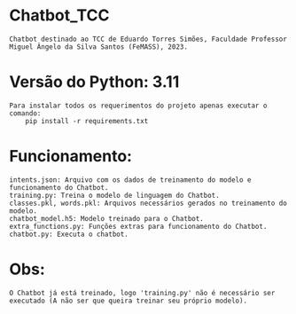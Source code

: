 # Chatbot_TCC
    Chatbot destinado ao TCC de Eduardo Torres Simões, Faculdade Professor Miguel Ângelo da Silva Santos (FeMASS), 2023.

# Versão do Python: 3.11
    Para instalar todos os requerimentos do projeto apenas executar o comando:
        pip install -r requirements.txt

# Funcionamento:
    intents.json: Arquivo com os dados de treinamento do modelo e funcionamento do Chatbot.
    training.py: Treina o modelo de linguagem do Chatbot.
    classes.pkl, words.pkl: Arquivos necessários gerados no treinamento do modelo.
    chatbot_model.h5: Modelo treinado para o Chatbot.
    extra_functions.py: Funções extras para funcionamento do Chatbot.
    chatbot.py: Executa o chatbot.

# Obs:
    O Chatbot já está treinado, logo 'training.py' não é necessário ser executado (A não ser que queira treinar seu próprio modelo).